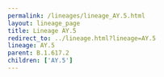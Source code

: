 ```yaml
---
permalink: /lineages/lineage_AY.5.html
layout: lineage_page
title: Lineage AY.5
redirect_to: ../lineage.html?lineage=AY.5
lineage: AY.5
parent: B.1.617.2
children: ['AY.5']
---
```

